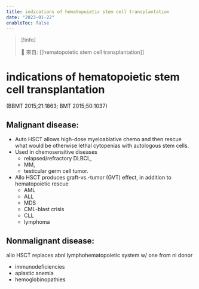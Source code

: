 ```yaml
---
title: indications of hematopoietic stem cell transplantation
date: "2023-01-22"
enableToc: false
---
```


> [!info]
>
> 🌱 來自: [[hematopoietic stem cell transplantation]]

# indications of hematopoietic stem cell transplantation

(BBMT 2015;21:1863; BMT 2015;50:1037)
## Malignant disease:
* Auto HSCT allows high-dose myeloablative chemo and then rescue what would be otherwise lethal cytopenias with autologous stem cells.
* Used in chemosensitive diseases
	* relapsed/refractory DLBCL,
	* MM,
	* testicular germ cell tumor.
* Allo HSCT produces graft-vs.-tumor (GVT) effect, in addition to hematopoietic rescue
	* AML
	* ALL
	* MDS
	* CML-blast crisis
	* CLL
	* lymphoma

## Nonmalignant disease:
allo HSCT replaces abnl lymphohematopoietic system w/ one from nl donor

* immunodeficiencies
* aplastic anemia
* hemoglobinopathies

